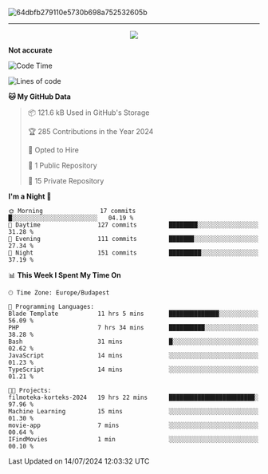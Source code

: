 
![64dbfb279110e5730b698a752532605b](https://github.com/lucic15/lucic15/assets/69390868/e4afab44-0bf1-4690-88ea-dc6e2ac6073f)

***

<p align="center">
  <img align="center" src="https://github-profile-trophy.vercel.app/?username=lucic15&theme=onedark&row=1&column=3" />
</p>




**Not accurate**
<!--START_SECTION:waka-->
![Code Time](http://img.shields.io/badge/Code%20Time-46%20hrs%2029%20mins-blue)

![Lines of code](https://img.shields.io/badge/From%20Hello%20World%20I%27ve%20Written-849.9%20thousand%20lines%20of%20code-blue)

**🐱 My GitHub Data** 

> 📦 121.6 kB Used in GitHub's Storage 
 > 
> 🏆 285 Contributions in the Year 2024
 > 
> 💼 Opted to Hire
 > 
> 📜 1 Public Repository 
 > 
> 🔑 15 Private Repository 
 > 
**I'm a Night 🦉** 

```text
🌞 Morning                17 commits          █░░░░░░░░░░░░░░░░░░░░░░░░   04.19 % 
🌆 Daytime                127 commits         ████████░░░░░░░░░░░░░░░░░   31.28 % 
🌃 Evening                111 commits         ███████░░░░░░░░░░░░░░░░░░   27.34 % 
🌙 Night                  151 commits         █████████░░░░░░░░░░░░░░░░   37.19 % 
```


📊 **This Week I Spent My Time On** 

```text
🕑︎ Time Zone: Europe/Budapest

💬 Programming Languages: 
Blade Template           11 hrs 5 mins       ██████████████░░░░░░░░░░░   56.09 % 
PHP                      7 hrs 34 mins       ██████████░░░░░░░░░░░░░░░   38.28 % 
Bash                     31 mins             █░░░░░░░░░░░░░░░░░░░░░░░░   02.62 % 
JavaScript               14 mins             ░░░░░░░░░░░░░░░░░░░░░░░░░   01.23 % 
TypeScript               14 mins             ░░░░░░░░░░░░░░░░░░░░░░░░░   01.21 % 

🐱‍💻 Projects: 
filmoteka-korteks-2024   19 hrs 22 mins      ████████████████████████░   97.96 % 
Machine Learning         15 mins             ░░░░░░░░░░░░░░░░░░░░░░░░░   01.30 % 
movie-app                7 mins              ░░░░░░░░░░░░░░░░░░░░░░░░░   00.64 % 
IFindMovies              1 min               ░░░░░░░░░░░░░░░░░░░░░░░░░   00.10 % 
```


 Last Updated on 14/07/2024 12:03:32 UTC
<!--END_SECTION:waka-->
